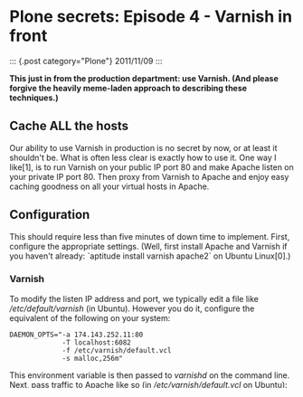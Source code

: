 # Plone secrets: Episode 4 - Varnish in front

::: {.post category="Plone"}
2011/11/09
:::

**This just in from the production department: use Varnish. (And please
forgive the heavily meme-laden approach to describing these
techniques.)**

## Cache ALL the hosts

Our ability to use Varnish in production is no secret by now, or at
least it shouldn\'t be. What is often less clear is exactly how to use
it. One way I like\[1\], is to run Varnish on your public IP port 80 and
make Apache listen on your private IP port 80. Then proxy from Varnish
to Apache and enjoy easy caching goodness on all your virtual hosts in
Apache.

## Configuration

This should require less than five minutes of down time to implement.
First, configure the appropriate settings. (Well, first install Apache
and Varnish if you haven\'t already: \`aptitude install varnish
apache2\` on Ubuntu Linux\[0\].)

### Varnish

To modify the listen IP address and port, we typically edit a file like
*/etc/default/varnish* (in Ubuntu). However you do it, configure the
equivalent of the following on your system:

    DAEMON_OPTS="-a 174.143.252.11:80 
                 -T localhost:6082 
                 -f /etc/varnish/default.vcl 
                 -s malloc,256m"

This environment variable is then passed to *varnishd* on the command
line. Next, pass traffic to Apache like so (in
*/etc/varnish/default.vcl* on Ubuntu):

    backend default {
     .host = "127.0.0.1";
     .port = "80";
     }

Now on to Apache.

**\*Please note that the syntax above is for Varnish 3.x and the syntax
has (annoyingly) changed from 2.x to 3.x.**\*

### Apache

The Apache part is a bit simpler. You just need to change the listen
port (on Ubuntu this is done in */etc/apache2/ports.conf*), typically
from something like:

    Listen *:80

to:

    Listen 127.0.0.1:80

## Restart ALL the services

Now restart both services. If all goes well you shouldn\'t notice any
difference, except better performance, and when you make a website
change and need to clear the cache\[2\]. For this, I rely on telnetting
to the varnish port and issuing the \`ban.url\` command (formerly
\`url.purge\` in 2.x):

    $ telnet localhost 6082
    Trying 127.0.0.1...
    Connected to localhost.
    Escape character is '^]'.
    200 205     
    -----------------------------
    Varnish Cache CLI 1.0
    -----------------------------
    Linux,2.6.35.4-rscloud,x86_64,-smalloc,-smalloc,-hcritbitType 'help' for command list.
    Type 'quit' to close CLI session.ban.url /
    200 0

## Cache ALL the disks

This site has Varnish and Apache configured as described in this
article. It also has disk caching in Apache enabled, thanks to Elizabeth
Leddy\'s article:

-   <http://plonechix.blogspot.com/2011/08/10-minute-caching-with-apache.html>

As a result, it\'s **PEPPY AS THE DICKENS™** on a 512MB \"slice\" (Cloud
server) from Rackspace Cloud. And now you know yet another \"Plone
secret\". Now go make your Plone sites faster, and let me know how it
goes in the comments section below.

## Notes

\[0\] Using the latest distribution, \"oneric\".

\[1\] I first saw this technique at NASA when NASA Science was powered
by Plone; I found it odd at the time but years later it makes perfect
sense.

\[2\] Ideally you\'d configure this in p.a.caching, but I\'ve not been
able to stomach this yet.
